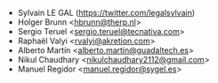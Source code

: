 - Sylvain LE GAL (<https://twitter.com/legalsylvain>)
- Holger Brunn \<<hbrunn@therp.nl>\>
- Sergio Teruel \<<sergio.teruel@tecnativa.com>\>
- Raphaël Valyi \<<rvalyi@akretion.com>\>
- Alberto Martín \<<alberto.martin@guadaltech.es>\>
- Nikul Chaudhary \<<nikulchaudhary2112@gmail.com>\>
- Manuel Regidor \<<manuel.regidor@sygel.es>\>
